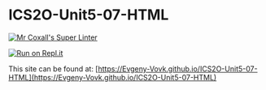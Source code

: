 # ICS2O-Unit5-07-HTML

[![Mr Coxall's Super Linter](https://github.com/Evgeny-Vovk/ICS2O-Unit5-07-HTML/workflows/Mr%20Coxall's%20Super%20Linter/badge.svg)](https://github.com/Evgeny-Vovk/ICS2O-Unit5-07-HTML/actions)

[![Run on Repl.it](https://repl.it/badge/github/Evgeny-Vovk/ICS2O-Unit5-07-HTML)](https://repl.it/github/Evgeny-Vovk/ICS2O-Unit5-07-HTML)

This site can be found at: [https://Evgeny-Vovk.github.io/ICS2O-Unit5-07-HTML](https://Evgeny-Vovk.github.io/ICS2O-Unit5-07-HTML)
